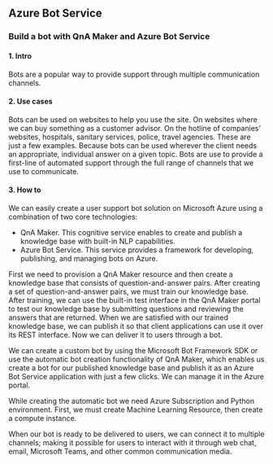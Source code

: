 ## Azure Bot Service

### Build a bot with QnA Maker and Azure Bot Service
#### 1. Intro
Bots are a popular way to provide support through multiple communication channels.

#### 2. Use cases
Bots can be used on websites to help you use the site. On websites where we can buy something as a customer advisor. On the hotline of companies' websites, hospitals, sanitary services, police, travel agencies. These are just a few examples. Because bots can be used wherever the client needs an appropriate, individual answer on a given topic. Bots are use to provide a first-line of automated support through the full range of channels that we use to communicate. 

#### 3. How to
We can easily create a user support bot solution on Microsoft Azure using a combination of two core technologies:
* QnA Maker. This cognitive service enables to create and publish a knowledge base with built-in NLP capabilities.
* Azure Bot Service. This service provides a framework for developing, publishing, and managing bots on Azure.

First we need to provision a QnA Maker resource and then create a knowledge base that consists of question-and-answer pairs. After creating a set of question-and-answer pairs, we must train our knowledge base. After training, we can use the built-in test interface in the QnA Maker portal to test our knowledge base by submitting questions and reviewing the answers that are returned. When we are satisfied with our trained knowledge base, we can publish it so that client applications can use it over its REST interface. Now we can deliver it to users through a bot.

We can create a custom bot by using the Microsoft Bot Framework SDK or use the automatic bot creation functionality of QnA Maker, which enables us create a bot for our published knowledge base and publish it as an Azure Bot Service application with just a few clicks. We can manage it in the Azure portal.

While creating the automatic bot we need Azure Subscription and Python environment. First, we must create Machine Learning Resource, then create a compute instance.

When our bot is ready to be delivered to users, we can connect it to multiple channels; making it possible for users to interact with it through web chat, email, Microsoft Teams, and other common communication media.
